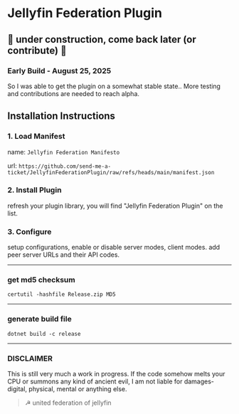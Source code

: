 # Jellyfin Federation Plugin

## 🚧 under construction, come back later (or contribute) 🚧

### Early Build - August 25, 2025

So I was able to get the plugin on a somewhat stable state..
More testing and contributions are needed to reach alpha.


## Installation Instructions

### 1. Load Manifest
name: `Jellyfin Federation Manifesto`

url: `https://github.com/send-me-a-ticket/JellyfinFederationPlugin/raw/refs/heads/main/manifest.json`

### 2. Install Plugin
refresh your plugin library, you will find "Jellyfin Federation Plugin" on the list.

### 3. Configure
setup configurations, enable or disable server modes, client modes. add peer server URLs and their API codes.

---

### get md5 checksum
`certutil -hashfile Release.zip MD5`

---

### generate build file
`dotnet build -c release`

---
### DISCLAIMER

This is still very much a work in progress. If the code somehow melts your CPU or summons any kind of ancient evil, I am not liable for damages- digital, physical, mental or anything else.

> ☭ united federation of jellyfin







